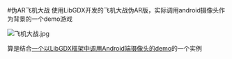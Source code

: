 #伪AR飞机大战
使用LibGDX开发的飞机大战伪AR版，实际调用android摄像头作为背景的一个demo游戏

![飞机大战.jpg](https://github.com/54wall/HitPlanes_FakeAR/blob/master/screenshot/screenshot_0.jpg?imageMogr2/auto-orient/strip%7CimageView2/2/w/1240)

算是结合<a href="https://github.com/54wall/LibgdxAndroidCamera">一个以LibGDX框架中调用Android端摄像头的demo</a>的一个实例
